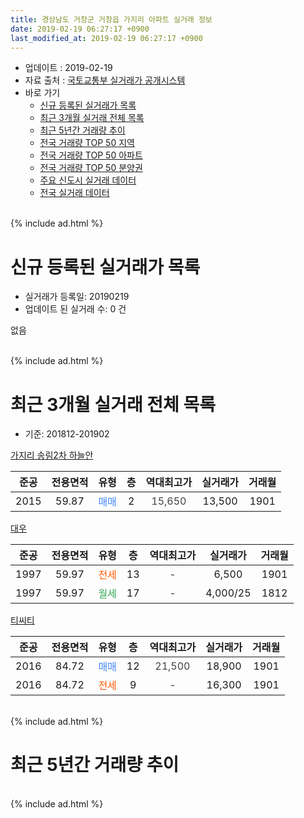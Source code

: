 ```yaml
---
title: 경상남도 거창군 거창읍 가지리 아파트 실거래 정보
date: 2019-02-19 06:27:17 +0900
last_modified_at: 2019-02-19 06:27:17 +0900
---
```


* 업데이트 : 2019-02-19
* 자료 출처 : [국토교통부 실거래가 공개시스템](http://rt.molit.go.kr)
* 바로 가기
    * [신규 등록된 실거래가 목록](#신규-등록된-실거래가-목록)
    * [최근 3개월 실거래 전체 목록](#최근-3개월-실거래-전체-목록)
    * [최근 5년간 거래량 추이](#최근-5년간-거래량-추이)
    * [전국 거래량 TOP 50 지역](https://ayogom.github.io/apt-trade-info/최근-3개월-전국에서-가장-거래가-많이-발생한-지역)
    * [전국 거래량 TOP 50 아파트](https://ayogom.github.io/apt-trade-info/최근-3개월-전국에서-가장-거래가-많이-발생한-아파트)
    * [전국 거래량 TOP 50 분양권](https://ayogom.github.io/apt-trade-info/최근-3개월-전국에서-가장-거래가-많이-발생한-분양권)
    * [주요 신도시 실거래 데이터](https://ayogom.github.io/apt-trade-info/주요-신도시)
    * [전국 실거래 데이터](https://ayogom.github.io/apt-trade-info/전국)
<br>
{% include ad.html %}
<br>

# 신규 등록된 실거래가 목록
* 실거래가 등록일: 20190219
* 업데이트 된 실거래 수: 0 건

없음

<br>
{% include ad.html %}
<br>

# 최근 3개월 실거래 전체 목록
* 기준: 201812-201902


[가지리 송림2차 하늘안](https://search.naver.com/search.naver?query=%EA%B2%BD%EC%83%81%EB%82%A8%EB%8F%84+%EA%B1%B0%EC%B0%BD%EA%B5%B0+%EA%B1%B0%EC%B0%BD%EC%9D%8D+%EA%B0%80%EC%A7%80%EB%A6%AC+%EA%B0%80%EC%A7%80%EB%A6%AC+%EC%86%A1%EB%A6%BC2%EC%B0%A8+%ED%95%98%EB%8A%98%EC%95%88)

|준공|전용면적|유형|층|역대최고가|실거래가|거래월|
|:---:|:---:|:---:|:---:|:---:|:---:|:---:|
|2015|59.87|<span style="color:#4285f3">매매</span>|2|<span style="color:#444444">15,650</span>|13,500|1901|

[대우](https://search.naver.com/search.naver?query=%EA%B2%BD%EC%83%81%EB%82%A8%EB%8F%84+%EA%B1%B0%EC%B0%BD%EA%B5%B0+%EA%B1%B0%EC%B0%BD%EC%9D%8D+%EA%B0%80%EC%A7%80%EB%A6%AC+%EB%8C%80%EC%9A%B0)

|준공|전용면적|유형|층|역대최고가|실거래가|거래월|
|:---:|:---:|:---:|:---:|:---:|:---:|:---:|
|1997|59.97|<span style="color:#ff5a00">전세</span>|13|<span style="color:#444444">-</span>|6,500|1901|
|1997|59.97|<span style="color:#34a853">월세</span>|17|<span style="color:#444444">-</span>|4,000/25|1812|

[티씨티](https://search.naver.com/search.naver?query=%EA%B2%BD%EC%83%81%EB%82%A8%EB%8F%84+%EA%B1%B0%EC%B0%BD%EA%B5%B0+%EA%B1%B0%EC%B0%BD%EC%9D%8D+%EA%B0%80%EC%A7%80%EB%A6%AC+%ED%8B%B0%EC%94%A8%ED%8B%B0)

|준공|전용면적|유형|층|역대최고가|실거래가|거래월|
|:---:|:---:|:---:|:---:|:---:|:---:|:---:|
|2016|84.72|<span style="color:#4285f3">매매</span>|12|<span style="color:#444444">21,500</span>|18,900|1901|
|2016|84.72|<span style="color:#ff5a00">전세</span>|9|<span style="color:#444444">-</span>|16,300|1901|


<br>
{% include ad.html %}
<br>

# 최근 5년간 거래량 추이


<div style="width:100%;">
    <canvas id="deal_progress" height="200"></canvas>
</div>

<script>
new Chart(document.getElementById("deal_progress"), {
    type: 'line',
    data: {
        labels: ['201402','201403','201404','201405','201406','201407','201408','201409','201410','201411','201412','201501','201502','201503','201504','201505','201506','201507','201508','201509','201510','201511','201512','201601','201602','201603','201604','201605','201606','201607','201608','201609','201610','201611','201612','201701','201702','201703','201704','201705','201706','201707','201708','201709','201710','201711','201712','201801','201802','201803','201804','201805','201806','201807','201808','201809','201810','201811','201812','201901','201902'],
        datasets: [{
            label: '매매',
            pointRadius: 1,
            data: [4, 1, 4, 2, 2, 0, 3, 1, 3, 3, 4, 4, 1, 5, 8, 3, 0, 8, 8, 6, 3, 3, 2, 6, 2, 7, 6, 15, 8, 9, 3, 5, 3, 4, 7, 9, 4, 9, 4, 9, 4, 4, 4, 1, 4, 5, 2, 6, 7, 2, 2, 1, 3, 2, 6, 1, 7, 2, 0, 2, 0],
            borderColor: "rgba(255, 201, 14, 1)",
            backgroundColor: "rgba(255, 201, 14, 0.5)",
            fill: false,
            lineTension: 0
        },{
            label: '전월세',
            pointRadius: 1,
            data: [0, 2, 1, 1, 0, 1, 0, 2, 0, 2, 1, 2, 2, 1, 1, 0, 0, 0, 2, 0, 1, 1, 2, 3, 3, 1, 3, 1, 0, 1, 1, 2, 3, 0, 1, 0, 1, 0, 2, 2, 1, 1, 1, 1, 0, 0, 2, 1, 3, 3, 0, 3, 2, 0, 1, 3, 3, 0, 1, 2, 0],
            borderColor: "rgba(0, 141, 185, 1)",
            backgroundColor: "rgba(0, 141, 185, 0.5)",
            fill: false,
            lineTension: 0
        }
        ]
    },
    options: {
        responsive: true,
        title: {
            display: false
        },
        tooltips: {
            mode: 'index',
            intersect: false
        },
        hover: {
            mode: 'nearest',
            intersect: true
        },
        scales: {
            xAxes: [{
                display: true,
                scaleLabel: {
                    display: true,
                    labelString: '년/월'
                }
            }],
            yAxes: [{
                display: true,
                ticks: {
                    suggestedMin: 0,
                },
                scaleLabel: {
                    display: true,
                    labelString: '실거래 수'
                }
            }]
        }
    }
});

</script>


<br>
{% include ad.html %}
<br>

